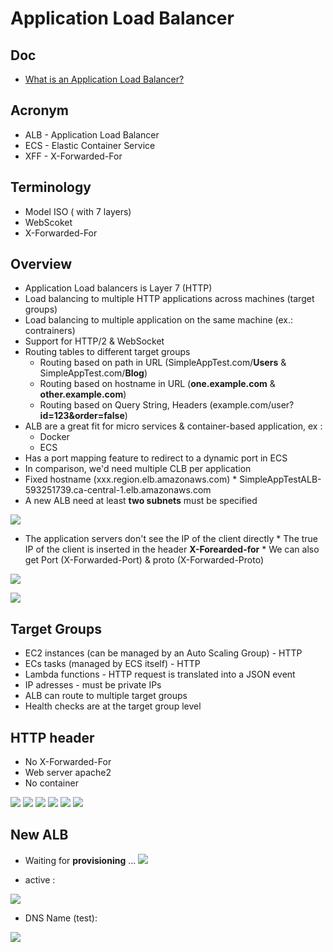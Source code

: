 # Application Load Balancer

## Doc
* [What is an Application Load Balancer?](https://docs.aws.amazon.com/elasticloadbalancing/latest/application/introduction.html)

## Acronym
* ALB - Application Load Balancer
* ECS - Elastic Container Service
* XFF - X-Forwarded-For

## Terminology
* Model ISO ( with 7 layers)
* WebScoket
* X-Forwarded-For

## Overview
* Application Load balancers is Layer 7 (HTTP)
* Load balancing to multiple HTTP applications across machines (target groups)
* Load balancing to multiple application on the same machine (ex.: contrainers)
* Support for HTTP/2 & WebSocket
* Routing tables to different target groups
    * Routing based on path in URL (SimpleAppTest.com/**Users** & SimpleAppTest.com/**Blog**)
    * Routing based on hostname in URL (**one.example.com** & **other.example.com**)
    * Routing based on Query String, Headers (example.com/user?**id=123&order=false**)
* ALB are a great fit for micro services & container-based application, ex :  
    * Docker
    * ECS
* Has a port mapping feature to redirect to a dynamic port in ECS
* In comparison, we'd need multiple CLB per application
* Fixed hostname (xxx.region.elb.amazonaws.com)
      * SimpleAppTestALB-593251739.ca-central-1.elb.amazonaws.com
* A new ALB need at least **two subnets** must be specified

[<img src="https://i.imgur.com/Qa9jnkT.png">](https://i.imgur.com/Qa9jnkT.png)

* The application servers don't see the IP of the client directly
      * The true IP of the client is inserted in the header **X-Forearded-for**
      * We can also get Port (X-Forwarded-Port) & proto (X-Forwarded-Proto)
      
[<img src="https://i.imgur.com/O3ioKoB.png">](https://i.imgur.com/O3ioKoB.png)

[<img src="https://i.imgur.com/xZYlTb2.png">](https://i.imgur.com/xZYlTb2.png)

## Target Groups
* EC2 instances (can be managed by an Auto Scaling Group) - HTTP
* ECs tasks (managed by ECS itself) - HTTP
* Lambda functions - HTTP request is translated into a JSON event
* IP adresses - must be private IPs
* ALB can route to multiple target groups
* Health checks are at the target group level

## HTTP header
* No X-Forwarded-For
* Web server apache2
* No container

[<img src="https://i.imgur.com/ZPxeTLl.png">](https://i.imgur.com/ZPxeTLl.png)
[<img src="https://i.imgur.com/NRH9DPh.png">](https://i.imgur.com/NRH9DPh.png)
[<img src="https://i.imgur.com/DZHHttM.png">](https://i.imgur.com/DZHHttM.png)
[<img src="https://i.imgur.com/Qjy5gK7.png">](https://i.imgur.com/Qjy5gK7.png)
[<img src="https://i.imgur.com/3wOH2zU.png">](https://i.imgur.com/3wOH2zU.png)
[<img src="https://i.imgur.com/vMyHcQG.png">](https://i.imgur.com/vMyHcQG.png)

## New ALB
* Waiting for **provisioning** ...
[<img src="https://i.imgur.com/YwdfQS3.png">](https://i.imgur.com/YwdfQS3.png)

* active :

[<img src="https://i.imgur.com/KjyNAfM.png">](https://i.imgur.com/KjyNAfM.png)

* DNS Name (test):

[<img src="https://i.imgur.com/7cxusue.png">](https://i.imgur.com/7cxusue.png)

